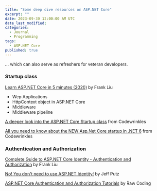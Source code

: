 ```yaml
---
title: "Some deep dive resources on ASP.NET Core"
excerpt: ""
date: 2023-09-30 12:00:00 AM UTC
date_last_modified: 
categories:
  - Journal
  - Programming
tags: 
  - ASP.NET Core
published: true
---
```


... which can also serve as refreshers for veteran developers.

### Startup class

[Learn ASP.NET Core in 5 minutes (2020)](https://frankliucs.com/learn-asp-net-core-in-5-minutes-2020/) by Frank Liu

 - Wep Applications
 - HttpContext object in ASP.NET Core
 - Middleware
 - Middleware pipeline


[A deeper look into the ASP.NET Core Startup class](https://www.youtube.com/watch?v=-zjscjCovPo) from Codewrinkles

[All you need to know about the NEW Asp.Net Core startup in .NET 6](https://www.youtube.com/watch?v=yJH60VFw1MI) from Codewrinkles


### Authentication and Authorization

[Complete Guide to ASP.NET Core Identity - Authentication and Authorization](https://www.youtube.com/playlist?list=PLgRlicSxjeMOxypAEL2XqIc2m_gPmoVN-) by Frank Liu 

[No! You don't need to use ASP.NET Identity!](https://weblogs.asp.net/jeff/no-you-don-t-need-to-use-asp-net-identity) by Jeff Putz

[ASP.NET Core Authentication and Authorization Tutorials](https://www.youtube.com/playlist?list=PLOeFnOV9YBa4yaz-uIi5T4ZW3QQGHJQXi) by Raw Coding

<!-- 
### History

[Understanding the .NET ecosystem: The evolution of .NET into .NET 7](https://andrewlock.net/understanding-the-dotnet-ecosystem-the-evolution-of-dotnet-into-dotnet-7/) by Andrew Lock

[Understanding the .NET ecosystem: The introduction of .NET Standard](https://andrewlock.net/understanding-the-dotnet-ecosystem-the-introduction-of-dotnet-standard/) by Andrew Lock

### async/await

[Async and Await](https://blog.stephencleary.com/2012/02/async-and-await.html) by Stephen Cleary

[A Tour of Task (series)](https://blog.stephencleary.com/2014/04/a-tour-of-task-part-0-overview.html)  by Stephen Cleary

[ASP.NET Core SynchronizationContext](https://blog.stephencleary.com/2017/03/aspnetcore-synchronization-context.html) by Stephen Cleary

[ConfigureAwait FAQ](https://devblogs.microsoft.com/dotnet/configureawait-faq/) by Stephen Toub
 -->

<!-- [TodoApi: Todo application with ASP.NET Core](https://github.com/davidfowl/TodoApi) by David Fowler -->